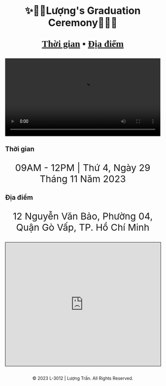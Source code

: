 <style>
.title-event {
    font-size:32px;
    font-weight: bolder;
}
/* CSS reponsive mobile */
@media (max-width: 767px) {
  .title-event {
    font-size: 20px;
    margin: 5px;
    font-weight: bolder;
  }
}
</style>

<div class="title-event">
    <p align="center">✨🎈🎉Lượng's Graduation Ceremony🎉🎈✨</p>
</div>
<div align="center" style="font-size: 30px;">
    <p style="font-weight: bold; font-family: Cambria, Cochin, Georgia, Times, 'Times New Roman', serif;'; ">
        <a href="#graduation-time">Thời gian</a> ▪
        <a href="#graduation-address">Địa điểm</a>
    </p>
</div>
<div align="center" class="background-event" width="100%">
 <video autoplay loop width="100%" src="./resource/video/Background_Graduation_Video.mp4"></video>
</div>

<div id="graduation-time" class="graduation-time">
    <h2>Thời gian</h2>
    <p align="center" style="font-size: 30px">09AM - 12PM | Thứ 4, Ngày 29 Tháng 11 Năm 2023</p>
</div>


<div id="#graduation-address" class="graduation-address" align="center">
    <h2 align="left">Địa điểm</h2>
    <p style="font-size: 30px">12 Nguyễn Văn Bảo, Phường 04, Quận Gò Vấp, TP. Hồ Chí Minh</p>
    <iframe src="https://www.google.com/maps/embed?pb=!1m18!1m12!1m3!1d3918.8581690910646!2d106.68427047508406!3d10.822164158348325!2m3!1f0!2f0!3f0!3m2!1i1024!2i768!4f13.1!3m3!1m2!1s0x3174deb3ef536f31%3A0x8b7bb8b7c956157b!2zVHLGsOG7nW5nIMSQ4bqhaSBo4buNYyBDw7RuZyBuZ2hp4buHcCBUUC5IQ00!5e0!3m2!1svi!2s!4v1699360353683!5m2!1svi!2s" width="100%" height="400" style="border: solid black 1px;" allowfullscreen="" loading="lazy" referrerpolicy="no-referrer-when-downgrade"></iframe>
</div>
<h2></h2>
<!-- Footer -->
<div class="footer" height="60px" align="center" style="margin-bottom: 0px;">
    <p>© 2023 L-3012 | Lượng Trần. All Rights Reserved.</p>
</div>